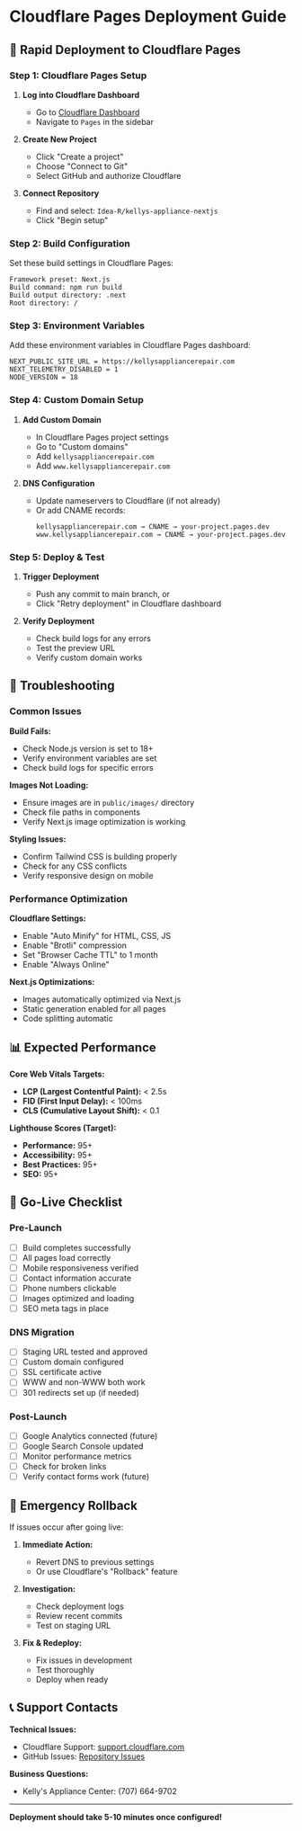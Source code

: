 # Cloudflare Pages Deployment Guide

## 🚀 Rapid Deployment to Cloudflare Pages

### Step 1: Cloudflare Pages Setup

1. **Log into Cloudflare Dashboard**
   - Go to [Cloudflare Dashboard](https://dash.cloudflare.com)
   - Navigate to `Pages` in the sidebar

2. **Create New Project**
   - Click "Create a project"
   - Choose "Connect to Git"
   - Select GitHub and authorize Cloudflare

3. **Connect Repository**
   - Find and select: `Idea-R/kellys-appliance-nextjs`
   - Click "Begin setup"

### Step 2: Build Configuration

Set these build settings in Cloudflare Pages:

```
Framework preset: Next.js
Build command: npm run build
Build output directory: .next
Root directory: /
```

### Step 3: Environment Variables

Add these environment variables in Cloudflare Pages dashboard:

```
NEXT_PUBLIC_SITE_URL = https://kellysappliancerepair.com
NEXT_TELEMETRY_DISABLED = 1
NODE_VERSION = 18
```

### Step 4: Custom Domain Setup

1. **Add Custom Domain**
   - In Cloudflare Pages project settings
   - Go to "Custom domains"
   - Add `kellysappliancerepair.com`
   - Add `www.kellysappliancerepair.com`

2. **DNS Configuration**
   - Update nameservers to Cloudflare (if not already)
   - Or add CNAME records:
     ```
     kellysappliancerepair.com → CNAME → your-project.pages.dev
     www.kellysappliancerepair.com → CNAME → your-project.pages.dev
     ```

### Step 5: Deploy & Test

1. **Trigger Deployment**
   - Push any commit to main branch, or
   - Click "Retry deployment" in Cloudflare dashboard

2. **Verify Deployment**
   - Check build logs for any errors
   - Test the preview URL
   - Verify custom domain works

## 🔧 Troubleshooting

### Common Issues

**Build Fails:**
- Check Node.js version is set to 18+
- Verify environment variables are set
- Check build logs for specific errors

**Images Not Loading:**
- Ensure images are in `public/images/` directory
- Check file paths in components
- Verify Next.js image optimization is working

**Styling Issues:**
- Confirm Tailwind CSS is building properly
- Check for any CSS conflicts
- Verify responsive design on mobile

### Performance Optimization

**Cloudflare Settings:**
- Enable "Auto Minify" for HTML, CSS, JS
- Enable "Brotli" compression
- Set "Browser Cache TTL" to 1 month
- Enable "Always Online"

**Next.js Optimizations:**
- Images automatically optimized via Next.js
- Static generation enabled for all pages
- Code splitting automatic

## 📊 Expected Performance

**Core Web Vitals Targets:**
- **LCP (Largest Contentful Paint):** < 2.5s
- **FID (First Input Delay):** < 100ms
- **CLS (Cumulative Layout Shift):** < 0.1

**Lighthouse Scores (Target):**
- **Performance:** 95+
- **Accessibility:** 95+
- **Best Practices:** 95+
- **SEO:** 95+

## 🎯 Go-Live Checklist

### Pre-Launch
- [ ] Build completes successfully
- [ ] All pages load correctly
- [ ] Mobile responsiveness verified
- [ ] Contact information accurate
- [ ] Phone numbers clickable
- [ ] Images optimized and loading
- [ ] SEO meta tags in place

### DNS Migration
- [ ] Staging URL tested and approved
- [ ] Custom domain configured
- [ ] SSL certificate active
- [ ] WWW and non-WWW both work
- [ ] 301 redirects set up (if needed)

### Post-Launch
- [ ] Google Analytics connected (future)
- [ ] Google Search Console updated
- [ ] Monitor performance metrics
- [ ] Check for broken links
- [ ] Verify contact forms work (future)

## 🚨 Emergency Rollback

If issues occur after going live:

1. **Immediate Action:**
   - Revert DNS to previous settings
   - Or use Cloudflare's "Rollback" feature

2. **Investigation:**
   - Check deployment logs
   - Review recent commits
   - Test on staging URL

3. **Fix & Redeploy:**
   - Fix issues in development
   - Test thoroughly
   - Deploy when ready

## 📞 Support Contacts

**Technical Issues:**
- Cloudflare Support: [support.cloudflare.com](https://support.cloudflare.com)
- GitHub Issues: [Repository Issues](https://github.com/Idea-R/kellys-appliance-nextjs/issues)

**Business Questions:**
- Kelly's Appliance Center: (707) 664-9702

---

**Deployment should take 5-10 minutes once configured!**

